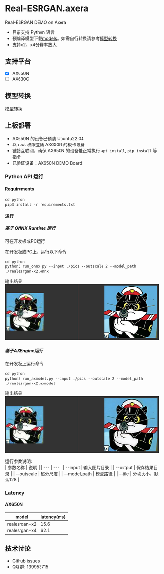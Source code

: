 # Real-ESRGAN.axera
Real-ESRGAN DEMO on Axera

- 目前支持  Python 语言 
- 预编译模型下载[models](https://github.com/wzf19947/PPOCR_v5/releases/download/v1.0.0/model.tar.gz)。如需自行转换请参考[模型转换](/model_convert/README.md)
- 支持x2、x4分辨率放大

## 支持平台

- [x] AX650N
- [ ] AX630C

## 模型转换

[模型转换](./model_convert/README.md)

## 上板部署

- AX650N 的设备已预装 Ubuntu22.04
- 以 root 权限登陆 AX650N 的板卡设备
- 链接互联网，确保 AX650N 的设备能正常执行 `apt install`, `pip install` 等指令
- 已验证设备：AX650N DEMO Board

### Python API 运行

#### Requirements

```
cd python
pip3 install -r requirements.txt
``` 

#### 运行

##### 基于 ONNX Runtime 运行  
可在开发板或PC运行 

在开发板或PC上，运行以下命令  
```  
cd python
python3 run_onnx.py --input ./pics --outscale 2 --model_path ./realesrgan-x2.onnx
```
输出结果
![output](results/1.png)

##### 基于AXEngine运行  
在开发板上运行命令

```
cd python  
python3 run_axmodel.py --input ./pics --outscale 2 --model_path ./realesrgan-x2.axmodel
```  
输出结果
![output](results/2.png)


运行参数说明:  
| 参数名称 | 说明  |
| --- | --- | 
| --input | 输入图片目录 | 
| --output | 保存结果目录 | 
| --outscale | 超分尺度 | 
| --model_path | 模型路径 | 
| --tile | 分块大小，默认128 | 

### Latency

#### AX650N

| model | latency(ms) |
|---|---|
|realesrgan-x2|15.6|
|realesrgan-x4|62.1|



## 技术讨论

- Github issues
- QQ 群: 139953715
